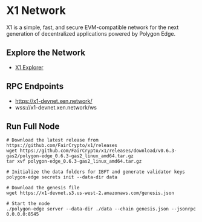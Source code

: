 # X1 Network

X1 is a simple, fast, and secure EVM-compatible network for the next generation of decentralized applications powered by Polygon Edge.

## Explore the Network

- [X1 Explorer](https://explorer.x1-devnet.xen.network/)

## RPC Endpoints

- https://x1-devnet.xen.network/
- wss://x1-devnet.xen.network/ws

## Run Full Node

```shell
# Download the latest release from https://github.com/FairCrypto/x1/releases
wget https://github.com/FairCrypto/x1/releases/download/v0.6.3-gas2/polygon-edge_0.6.3-gas2_linux_amd64.tar.gz
tar xvf polygon-edge_0.6.3-gas2_linux_amd64.tar.gz

# Initialize the data folders for IBFT and generate validator keys
polygon-edge secrets init --data-dir data

# Download the genesis file
wget https://x1-devnet.s3.us-west-2.amazonaws.com/genesis.json

# Start the node
./polygon-edge server --data-dir ./data --chain genesis.json --jsonrpc 0.0.0.0:8545
```
